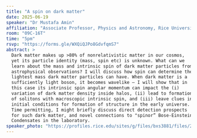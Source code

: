 ```yaml
---
title: "A spin on dark matter"
date: 2025-06-19
speaker: "Dr Mustafa Amin"
affiliation: "Associate Professor, Physics and Astronomy, Rice University, USA"
room: "09C-16T"
time: "5pm"
rsvp: "https://forms.gle/WXQiQJPo8GdvfqmS7"
abstract: >
  Dark matter makes up >80% of nonrelativistic matter in our cosmos,
  yet its particle identity (mass, spin etc) is unknown. What can we
  learn about the mass and intrinsic spin of dark matter particles from
  astrophysical observations? I will discuss how spin can determine the
  lightest mass dark matter particles can have. When dark matter is a
  sufficiently light boson, it becomes wavelike — I will show that in
  this case its intrinsic spin angular momentum can impact the (i)
  variation of dark matter density inside halos, (ii) lead to formation
  of solitons with macroscopic intrinsic spin, and (iii) leave clues in
  initial conditions for formation of structure in the early universe.
  Time permitting, I might briefly discuss direct detection prospects
  for such dark matter, and novel connections to "spinor” Bose-Einstein
  Condensates in the laboratory.
speaker_photo: "https://profiles.rice.edu/sites/g/files/bxs3881/files/2020-08/Mustafa-Amin_300.jpg"
---
```


